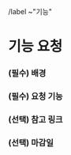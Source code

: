 /label ~"기능"

기능 요청
==
<!-- 해당 기능을 요청하게 된 배경 -->
### (필수) 배경


<!-- 어떤 기능이 구현되어야 하는 지 설명 -->
### (필수) 요청 기능


<!-- 연관된 링크 -->
### (선택) 참고 링크


<!-- 마감 기한 (ex. 2022/07/17) -->
### (선택) 마감일
